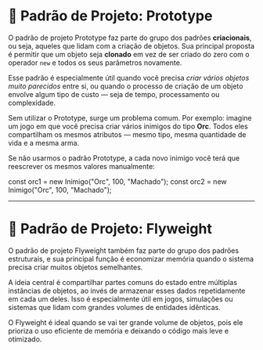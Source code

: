 # 🧬 Padrão de Projeto: Prototype

O padrão de projeto Prototype faz parte do grupo dos padrões **criacionais**, ou seja, aqueles que lidam com a criação de objetos. 
Sua principal proposta é permitir que um objeto seja **clonado** em vez de ser criado do zero com o operador `new` e todos os seus parâmetros novamente.

Esse padrão é especialmente útil quando você precisa *criar vários objetos muito parecidos* entre si, ou quando o processo de criação de um objeto envolve algum tipo de custo — seja de tempo, processamento ou complexidade.

Sem utilizar o Prototype, surge um problema comum. Por exemplo: imagine um jogo em que você precisa criar vários inimigos do tipo **Orc**. Todos eles compartilham os mesmos atributos — mesmo tipo, mesma quantidade de vida e a mesma arma.

Se não usarmos o padrão Prototype, a cada novo inimigo você terá que reescrever os mesmos valores manualmente:

const orc1 = new Inimigo("Orc", 100, "Machado");
const orc2 = new Inimigo("Orc", 100, "Machado");

----------------------------------------------------------------------------------------------------------------------------------------------------------------------------------------------------------------------------------------------------------------



# 🧩 Padrão de Projeto: Flyweight
O padrão de projeto Flyweight também faz parte do grupo dos padrões estruturais, e sua principal função é economizar memória quando o sistema precisa criar muitos objetos semelhantes.

A ideia central é compartilhar partes comuns do estado entre múltiplas instâncias de objetos, ao invés de armazenar esses dados repetidamente em cada um deles. Isso é especialmente útil em jogos, simulações ou sistemas que lidam com grandes volumes de entidades idênticas.

O Flyweight é ideal quando se vai ter grande volume de objetos, pois ele prioriza o uso eficiente de memória e deixando o código mais leve e otimizado.

